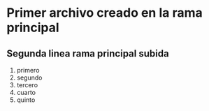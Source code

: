 # Primer archivo creado en la rama principal
## Segunda linea **rama principal** subida
1. primero
2. segundo
3. tercero
4. cuarto
5. quinto